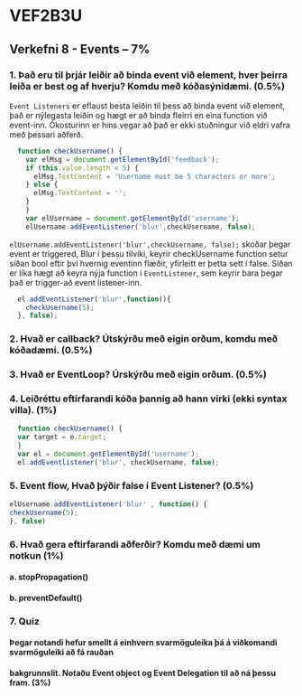 # VEF2B3U
## Verkefni 8 - Events – 7%

### 1. Það eru til þrjár leiðir að binda event við element, hver þeirra leiða er best og af hverju? Komdu með kóðasýnidæmi. (0.5%)
`Event Listeners` er eflaust besta leiðin til þess að binda event við element, það er nýlegasta leiðin og hægt er að binda fleirri en eina function við event-inn.
Ókosturinn er hins vegar að það er ekki stuðningur við eldri vafra með þessari aðferð.

```javascript
  function checkUsername() {
    var elMsg = document.getElementById('feedback');
    if (this.value.length < 5) {
      elMsg.TextContent = 'Username must be 5 characters or more';
    } else {
      elMsg.TextContent = '';
    }
    }
    var elUsername = document.getElementById('username');
    elUsername.addEventListener('blur',checkUsername, false);
```
`elUsername.addEventListener('blur',checkUsername, false);` skoðar þegar event er triggered, Blur í þessu tilviki, keyrir checkUsername function setur síðan bool eftir því hvernig eventinn flæðir, yfirleitt er þetta sett í false.
Síðan er líka hægt að keyra nýja function í `EventListener`, sem keyrir bara þegar það er trigger-að event listener-inn.
```javascript
  el.addEventListener('blur',function(){
    checkUsername(5);
  }, false);
```
### 2. Hvað er callback? Útskýrðu með eigin orðum, komdu með kóðadæmi. (0.5%)

### 3. Hvað er EventLoop? Úrskýrðu með eigin orðum. (0.5%)

### 4. Leiðréttu eftirfarandi kóða þannig að hann virki (ekki syntax villa). (1%)

```javascript
  function checkUsername() {
  var target = e.target;
  }
  var el = document.getElementById('username');
  el.addEventlistener('blur', checkUsername, false);
```

### 5. Event flow, Hvað þýðir false í Event Listener? (0.5%)
```javascript
elUsername.addEventListener('blur' , function() {
checkUsername(5);
}, false)
```
### 6. Hvað gera eftirfarandi aðferðir? Komdu með dæmi um notkun (1%)
#### a. stopPropagation()
#### b. preventDefault()
### 7. Quiz
#### Þegar notandi hefur smellt á einhvern svarmöguleika þá á viðkomandi svarmöguleiki að fá rauðan
#### bakgrunnslit. Notaðu Event object og Event Delegation til að ná þessu fram. (3%)
